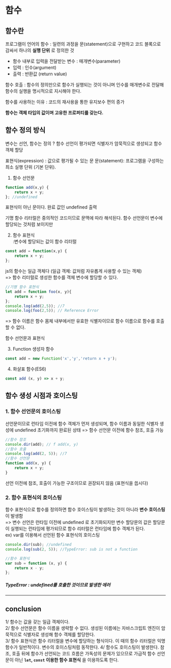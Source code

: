 # 함수
## 함수란
프로그램이 언어의 함수 : 일련의 과정을 문(statement)으로 구현하고 코드 블록으로 감싸서 하나의 __실행 단위__ 로 정의한 것

- 함수 내부로 입력을 전달받는 변수 : 매개변수(parameter)
- 입력 : 인수(argument)
- 출력 : 반환값 (return value)

함수 호출 : 
함수의 정의만으로 함수가 실행되는 것이 아니며 
인수를 매개변수로 전달해 함수의 실행을 명시적으로 지시해야 한다.

함수를 사용하는 이유 : 코드의 재사용을 통한 유지보수 편의 증가

__함수는 객체 타입의 값이며 고유한 프로퍼티를 갖는다.__  

## 함수 정의 방식
변수는 선언, 함수는 정의 ? 함수 선언이 평가되면 식별자가 암묵적으로 생성되고 함수 객체 할당 

표현식(expression) : 값으로 평가될 수 있는 문
문(statement): 프로그램을 구성하는 최소 실행 단위 (기본 단위). 

1. 함수 선언문 
```js
function add(x,y) {
    return x + y;
}; //undefined 
```  
표현식이 아닌 문이다. 완료 값인 undefined 출력

기명 함수 리터럴은 중의적인 코드이므로 문맥에 따라 해석된다. 
함수 선언문이 변수에 할당되는 것처럼 보이지만 

2. 함수 표현식  
:변수에 할당되는 값이 함수 리터럴 
``` js
const add = function(x,y) {
    return x + y;
};
```
js의 함수는 일급 객체다 (일급 객체: 값처럼 자유롭게 사용할 수 있는 객체)  
=> 함수 리터럴로 생성한 함수를 객체 변수에 할당할 수 있다.

``` js
//기명 함수 표현식
let add = function foo(x, y){
    return x + y;
};
console.log(add(2,5)); //7
console.log(foo(2,5)); // Reference Error
```

=> 함수 이름은 함수 몸체 내부에서만 유효한 식별자이므로 함수 이름으로 함수를 호출할 수 없다. 

함수 선언문과 표현식 

3. Function 생성자 함수
``` js
const add = new Function('x','y','return x + y');
```
4. 화살표 함수(ES6) 
``` js
const add (x, y) => x + y; 
```


## 함수 생성 시점과 호이스팅
### 1. 함수 선언문의 호이스팅 
선언문이므로 런타임 이전에 함수 객체가 먼저 생성되며, 함수 이름과 동일한 식별자 생성에 undefined 초기화까지 완료된 상태 => 함수 선언문 이전에 함수 참조, 호출 가능 

```js
//함수 참조
console.dir(add); // f add(x, y)
//함수 호출
console.log(add(2, 5)); //7
//함수 선언문
function add(x, y) {
    return x + y; 
} 
```

선언 이전에 참조, 호출이 가능한 구조이므로 권장되지 않음 (표현식을 씁시다)

### 2. 함수 표현식의 호이스팅

함수 표현식으로 함수를 정의하면 함수 호이스팅이 발생하는 것이 아니라 __변수 호이스팅__ 이 발생함  
=> 변수 선언은 런타임 이전에 undefined 로 초기화되지만 변수 할당문의 값은 할당문이 실행되는 런타임에 평가되므로 함수 리터럴은 런타임에 함수 객체가 된다.  
ex) var를 이용해서 선언된 함수 표현식의  호이스팅 
```js
console.dir(sub); //undefined
console.log(sub(2, 5)); //TypeError: sub is not a function

//함수 표현식
var sub = function (x, y) {
    return x - y;
};
```
##### TypeError : undefined를 호출한 것이므로 발생한 에러 

* * * 

## conclusion  
1/ 함수는 값을 갖는 일급 객체이다.  
2/ 함수 선언문은 함수 이름을 생략할 수 없다. 생성된 이름에는 자바스크립트 엔진이 암묵적으로 식별자로 생성해 함수 객체를 할당한다.  
3/ 함수 표현식은 함수 리터럴을 변수에 할당하는 형식이다. 이 때의 함수 리터럴은 익명함수가 일반적이다. 변수의 호이스팅처럼 동작한다. 
4/ 함수도 호이스팅이 발생한다. 참조, 호출 뒤에 함수가 선언되는 코드 흐름은 가독성의 문제가 있으므로 가급적 함수 선언문이 아닌 __`let`, `const` 이용한 함수 표현식__ 을 이용하도록 한다. 

